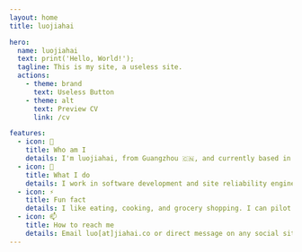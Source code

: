 ```yaml
---
layout: home
title: luojiahai

hero:
  name: luojiahai
  text: print('Hello, World!');
  tagline: This is my site, a useless site.
  actions:
    - theme: brand
      text: Useless Button
    - theme: alt
      text: Preview CV
      link: /cv

features:
  - icon: 🤔
    title: Who am I
    details: I'm luojiahai, from Guangzhou 🇨🇳, and currently based in Melbourne 🇦🇺. My personality is INTJ.
  - icon: 🔭
    title: What I do
    details: I work in software development and site reliability engineering. I'm currently working hard for a living 💰.
  - icon: ⚡
    title: Fun fact
    details: I like eating, cooking, and grocery shopping. I can pilot the A320 ✈️ in Microsoft Flight Simulator.
  - icon: 📫
    title: How to reach me
    details: Email luo[at]jiahai.co or direct message on any social sites.
---
```

